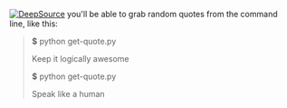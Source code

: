[![DeepSource](https://deepsource.io/gh/K-281/python-random-quote.svg/?label=active+issues&show_trend=true&token=aT7y89HEyiwXDK55yiY_heUT)](https://deepsource.io/gh/K-281/python-random-quote/?ref=repository-badge)
you'll be able to grab random quotes from the command line, like this:

> **$** python get-quote.py
> 
> Keep it logically awesome
> 
> **$** python get-quote.py
> 
> Speak like a human
